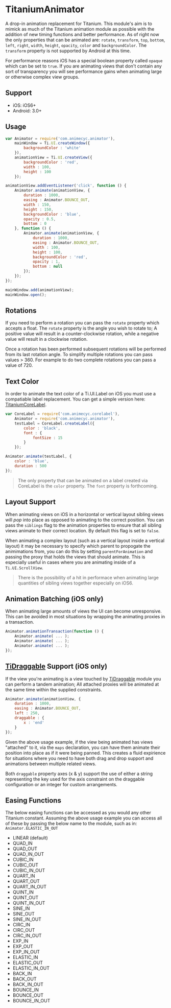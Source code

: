 # TitaniumAnimator

A drop-in animation replacement for Titanium. This module's aim is to mimick as much of the Titanium animation module as possible with the addition of new timing functions and better performance. As of right now the only properties that can be animated are: `rotate`, `transform`, `top`, `bottom`, `left`, `right`, `width`, `height`, `opacity`, `color` and `backgroundColor`. The `transform` property is not supported by Android at this time.

For performance reasons iOS has a special boolean property called `opaque` which can be set to `true`. If you are animating views that don't contain any sort of transparency you will see performance gains when animating large or otherwise complex view groups.

## Support

* iOS: iOS6+
* Android: 3.0+

## Usage

```javascript
var Animator = require('com.animecyc.animator'),
    mainWindow = Ti.UI.createWindow({
        backgroundColor : 'white'
    }),
    animationView = Ti.UI.createView({
    	backgroundColor : 'red',
    	width : 100,
    	height : 100
    });

animationView.addEventListener('click', function () {
	Animator.animate(animationView, {
		duration : 1000,
		easing : Animator.BOUNCE_OUT,
		width : 150,
		height : 150,
		backgroundColor : 'blue',
		opacity : 0.5,
		bottom : 0
	}, function () {
		Animator.animate(animationView, {
			duration : 1000,
			easing : Animator.BOUNCE_OUT,
			width : 100,
			height : 100,
			backgroundColor : 'red',
			opacity : 1,
			bottom : null
		});
	});
});

mainWindow.add(animationView);
mainWindow.open();
```

## Rotations

If you need to perform a rotation you can pass the `rotate` property which accepts a float. The `rotate` property is the angle you wish to rotate to; A positive value will result in a counter-clockwise rotation, while a negative value will result in a clockwise rotation.

Once a rotation has been performed subsequent rotations will be performed from its last rotation angle. To simplify multiple rotations you can pass values > 360. For example to do two complete rotations you can pass a value of 720.

## Text Color

In order to animate the text color of a Ti.UI.Label on iOS you must use a compatiable label replacement. You can get a simple version here: [TitaniumCoreLabel](https://github.com/animecyc/TitaniumCoreLabel).

```javascript
var CoreLabel = require('com.animecyc.corelabel'),
	Animator = require('com.animecyc.animator'),
	testLabel = CoreLabel.createLabel({
		color : 'black',
		font : {
			fontSize : 15
		}
	});

Animator.animate(testLabel, {
	color : 'blue',
	duration : 500
});
```

> The only property that can be animated on a label created via CoreLabel is the `color` property. The `font` property is forthcoming.

## Layout Support

When animating views on iOS in a horizontal or vertical layout sibling views will *pop* into place as opposed to animating to the correct position. You can pass the `siblings` flag to the animation properties to ensure that all sibling views animate to their correct location. By default this flag is set to `false`.

When animating a complex layout (such as a vertical layout inside a vertical layout) it may be necessary to specify which parent to propogate the animimations from, you can do this by setting `parentForAnimation` and passing the proxy that holds the views that should animate. This is especially useful in cases where you are animating inside of a `Ti.UI.ScrollView`.

> There is the possibility of a hit in performace when animating large quantities of sibling views together especially on iOS6.

## Animation Batching (iOS only)

When animating large amounts of views the UI can become unresponsive. This can be avoided in most situations by wrapping the animating proxies in a transaction.

```javascript
Animator.animationTransaction(function () {
	Animator.animate( ... );
	Animator.animate( ... );
	Animator.animate( ... );
});
```

## [TiDraggable](https://github.com/animecyc/TiDraggable) Support (iOS only)

If the view you're animating is a view touched by [TiDraggable](https://github.com/animecyc/TiDraggable) module you can perform a tandem animation; All attached proxies will be animated at the same time within the supplied constraints.

```javascript
Animator.animate(animationView, {
	duration : 1000,
	easing : Animator.BOUNCE_OUT,
	left : 250,
	draggable : {
		x : 'end'
	}
});
```

Given the above usage example, if the view being animated has views "attached" to it, via the `maps` declaration, you can have them animate their position into place as if it were being panned. This creates a fluid expirience for situations where you need to have both drag and drop support and animations between multiple related views.

Both `draggable` property axes (x & y) support the use of either a string representing the key used for the axis constraint on the draggable configuration or an integer for custom arrangements.

## Easing Functions

The below easing functions can be accessed as you would any other Titanium constant. Assuming the above usage example you can access all of these by passing the below name to the module, such as in: `Animator.ELASTIC_IN_OUT`

* LINEAR (default)
* QUAD_IN
* QUAD_OUT
* QUAD_IN_OUT
* CUBIC_IN
* CUBIC_OUT
* CUBIC_IN_OUT
* QUART_IN
* QUART_OUT
* QUART_IN_OUT
* QUINT_IN
* QUINT_OUT
* QUINT_IN_OUT
* SINE_IN
* SINE_OUT
* SINE_IN_OUT
* CIRC_IN
* CIRC_OUT
* CIRC_IN_OUT
* EXP_IN
* EXP_OUT
* EXP_IN_OUT
* ELASTIC_IN
* ELASTIC_OUT
* ELASTIC_IN_OUT
* BACK_IN
* BACK_OUT
* BACK_IN_OUT
* BOUNCE_IN
* BOUNCE_OUT
* BOUNCE_IN_OUT